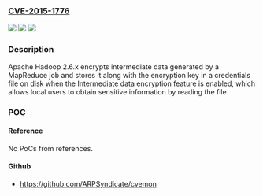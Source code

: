 ### [CVE-2015-1776](https://cve.mitre.org/cgi-bin/cvename.cgi?name=CVE-2015-1776)
![](https://img.shields.io/static/v1?label=Product&message=n%2Fa&color=blue)
![](https://img.shields.io/static/v1?label=Version&message=n%2Fa&color=blue)
![](https://img.shields.io/static/v1?label=Vulnerability&message=n%2Fa&color=brighgreen)

### Description

Apache Hadoop 2.6.x encrypts intermediate data generated by a MapReduce job and stores it along with the encryption key in a credentials file on disk when the Intermediate data encryption feature is enabled, which allows local users to obtain sensitive information by reading the file.

### POC

#### Reference
No PoCs from references.

#### Github
- https://github.com/ARPSyndicate/cvemon

